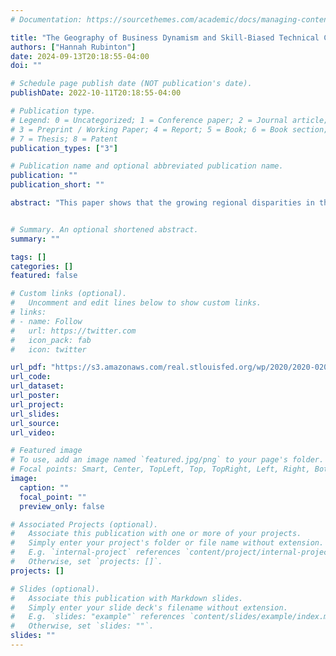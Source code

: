 ```yaml
---
# Documentation: https://sourcethemes.com/academic/docs/managing-content/

title: "The Geography of Business Dynamism and Skill-Biased Technical Change (R&R Review of Economic Studies)"
authors: ["Hannah Rubinton"]
date: 2024-09-13T20:18:55-04:00
doi: ""

# Schedule page publish date (NOT publication's date).
publishDate: 2022-10-11T20:18:55-04:00

# Publication type.
# Legend: 0 = Uncategorized; 1 = Conference paper; 2 = Journal article;
# 3 = Preprint / Working Paper; 4 = Report; 5 = Book; 6 = Book section;
# 7 = Thesis; 8 = Patent
publication_types: ["3"]

# Publication name and optional abbreviated publication name.
publication: ""
publication_short: ""

abstract: "This paper shows that the growing regional disparities in the U.S. since 1980 can be explained by firms endogenously responding to a skill-biased technology shock. With the introduction of a new skill-biased technology that is high fixed cost but low marginal cost, firms endogenously adopt more in big cities, cities that offer abundant amenities for high-skilled workers, and cities that are more productive in using high-skilled labor. In cities with more adoption, small and unproductive firms are more likely to exit the market, increasing the equilibrium rate of turnover or business dynamism---a selection effect similar to Melitz (2003). Differences in technology adoption and selection account for three key components of the growing regional disparities known as the Great Divergence: (1) big cities saw a larger increase in the relative wages and supply of skilled workers, (2) big cities saw a smaller decline in business dynamism, and (3) firms in big cities invest more intensively in Information and Communication Technology (ICT)."


# Summary. An optional shortened abstract.
summary: ""

tags: []
categories: []
featured: false

# Custom links (optional).
#   Uncomment and edit lines below to show custom links.
# links:
# - name: Follow
#   url: https://twitter.com
#   icon_pack: fab
#   icon: twitter

url_pdf: "https://s3.amazonaws.com/real.stlouisfed.org/wp/2020/2020-020.pdf"
url_code:
url_dataset:
url_poster:
url_project:
url_slides:
url_source:
url_video:

# Featured image
# To use, add an image named `featured.jpg/png` to your page's folder. 
# Focal points: Smart, Center, TopLeft, Top, TopRight, Left, Right, BottomLeft, Bottom, BottomRight.
image:
  caption: ""
  focal_point: ""
  preview_only: false

# Associated Projects (optional).
#   Associate this publication with one or more of your projects.
#   Simply enter your project's folder or file name without extension.
#   E.g. `internal-project` references `content/project/internal-project/index.md`.
#   Otherwise, set `projects: []`.
projects: []

# Slides (optional).
#   Associate this publication with Markdown slides.
#   Simply enter your slide deck's filename without extension.
#   E.g. `slides: "example"` references `content/slides/example/index.md`.
#   Otherwise, set `slides: ""`.
slides: ""
---
```

